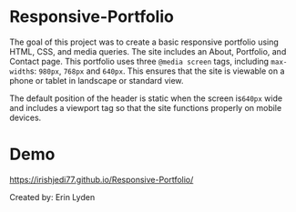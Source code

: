 # Responsive-Portfolio

The goal of this project was to create a basic responsive portfolio using HTML, CSS, and media queries. The site includes an About, Portfolio, and Contact page. This portfolio uses three `@media screen` tags, including `max-width`s: `980px`, `768px` and `640px`. This ensures that the site is viewable on a phone or tablet in landscape or standard view. 

The default position of the header is static when the screen is`640px` wide and includes a viewport tag so that the site functions properly on mobile devices. 

# Demo

https://irishjedi77.github.io/Responsive-Portfolio/

Created by: Erin Lyden 
